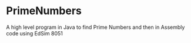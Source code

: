 # PrimeNumbers
A high level program in Java to find Prime Numbers and then in Assembly code using EdSim 8051
